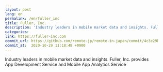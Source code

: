 ```yaml
---
layout: post
lang: en
permalink: /en/fuller_inc
title: Fuller, Inc.
description: 'Industry leaders in mobile market data and insights. Fuller, Inc. provides App Development Service and Mobile App Analytics Service'
categories: 
link: https://fuller-inc.com
commit_url: https://github.com/remote-jp/remote-in-japan/commit/4c3e29bc7d0e3a67f179183cbd0118fb6a39b2d3
commit_at:  2020-10-29 11:18:48 +0900
---
```


<p>Industry leaders in mobile market data and insights. Fuller, Inc. provides App Development Service and Mobile App Analytics Service</p>
